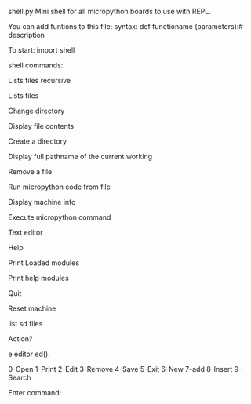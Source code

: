 
shell.py Mini shell for all micropython boards to use with REPL.

You can add funtions to this file: syntax: def functioname (parameters):# description 

To start: import shell

shell commands:

Lists files recursive
 
Lists files
 
Change directory
 
Display file contents
 
Create a directory
 
Display full pathname of the current working
 
Remove a file
 
Run micropython code from file
 
Display machine info
 
Execute micropython command

Text editor 

Help

Print Loaded modules

Print help modules

Quit

Reset machine

list sd files

Action?

e editor ed():

0-Open 1-Print 2-Edit 3-Remove 4-Save 5-Exit 6-New 7-add 8-Insert 9-Search

Enter command: 


